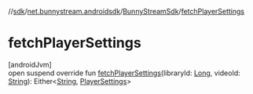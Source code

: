//[sdk](../../../index.md)/[net.bunnystream.androidsdk](../index.md)/[BunnyStreamSdk](index.md)/[fetchPlayerSettings](fetch-player-settings.md)

# fetchPlayerSettings

[androidJvm]\
open suspend override fun [fetchPlayerSettings](fetch-player-settings.md)(libraryId: [Long](https://kotlinlang.org/api/latest/jvm/stdlib/kotlin/-long/index.html), videoId: [String](https://kotlinlang.org/api/latest/jvm/stdlib/kotlin/-string/index.html)): Either&lt;[String](https://kotlinlang.org/api/latest/jvm/stdlib/kotlin/-string/index.html), [PlayerSettings](../../net.bunnystream.androidsdk.settings.domain.model/-player-settings/index.md)&gt;
